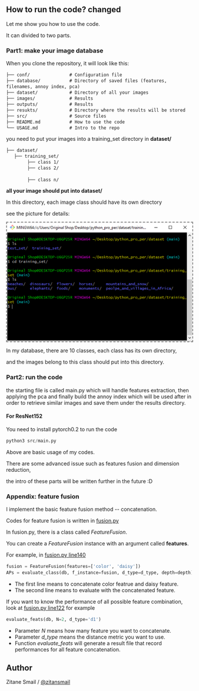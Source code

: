 ## How to run the code? changed

Let me show you how to use the code.

It can divided to two parts.

### Part1: make your image database
When you clone the repository, it will look like this:

    ├── conf/               # Configuration file
    ├── database/           # Directory of saved files (features, filenames, annoy index, pca)
    ├── dataset/            # Directory of all your images
    ├── images/             # Results
    ├── outputs/            # Results
    ├── resukts/            # Directory where the results will be stored
    ├── src/                # Source files
    ├── README.md           # How to use the code
    └── USAGE.md            # Intro to the repo

you need to put your images into a training_set directory in __dataset/__

    ├── dataset/            
       ├── training_set/
            ├── class 1/ 
            ├── class 2/

            ├── class n/


__all your image should put into dataset/__

In this directory, each image class should have its own directory

see the picture for details:

<img align='center' style="border-color:gray;border-width:2px;border-style:dashed"   src='/images/dataset.PNG' padding='5px'></img>

In my database, there are 10 classes, each class has its own directory,

and the images belong to this class should put into this directory.

### Part2: run the code
the starting file is called main.py which will handle features extraction, then applying the pca and finally build the annoy index which will be used after in order to retrieve similar images and save them under the results directory.


#### For ResNet152
You need to install pytorch0.2 to run the code
```python
python3 src/main.py
```

Above are basic usage of my codes.

There are some advanced issue such as features fusion and dimension reduction,

the intro of these parts will be written further in the future :D

### Appendix: feature fusion
I implement the basic feature fusion method -- concatenation.

Codes for feature fusion is written in [fusion.py](https://github.com/pochih/CBIR/blob/master/src/fusion.py)

In fusion.py, there is a class called *FeatureFusion*.

You can create a *FeatureFusion* instance with an argument called **features**.

For example, in [fusion.py line140](https://github.com/pochih/CBIR/blob/master/src/fusion.py#L140)
```python
fusion = FeatureFusion(features=['color', 'daisy'])
APs = evaluate_class(db, f_instance=fusion, d_type=d_type, depth=depth)
```
- The first line means to concatenate color featrue and daisy feature.
- The second line means to evaluate with the concatenated feature.

If you want to know the performance of all possible feature combination, look at [fusion.py line122](https://github.com/pochih/CBIR/blob/master/src/fusion.py#L122) for example
```python
evaluate_feats(db, N=2, d_type='d1')
```
- Parameter *N* means how many feature you want to concatenate.
- Parameter *d_type* means the distance metric you want to use.
- Function *evaluate_feats* will generate a result file that record performances for all feature concatenation.

## Author
Zitane Smail / [@zitansmail](http://zitansmail.github.io/)